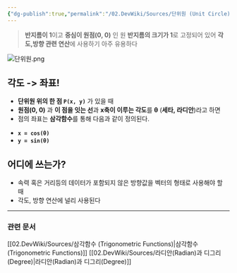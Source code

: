 ```yaml
---
{"dg-publish":true,"permalink":"/02.DevWiki/Sources/단위원 (Unit Circle)/","noteIcon":""}
---
```


> **반지름이 1**이고 **중심이 원점(0, 0)** 인 원
> **반지름의 크기가 1**로 고정되어 있어 **각도,방향 관련 연산**에 사용하기 아주 유용하다

![단위원.png](/img/user/02.DevWiki/Sources/Files/%EB%8B%A8%EC%9C%84%EC%9B%90.png)
## 각도 -> 좌표!

* **단위원 위의 한 점 `P(x, y)`** 가 있을 때
* **원점(0, 0)** 과 **이 점을 잇는 선**과 **x축이 이루는 각도**를 **θ** (**세타, 라디안**)라고 하면
* 점의 좌표는 **삼각함수**를 통해 다음과 같이 정의된다.

-   **`x = cos(θ)`**
-   **`y = sin(θ)`**

## 어디에 쓰는가?

* 속력 혹은 거리등의 데이터가 포함되지 않은 방향값을 벡터의 형태로 사용해야 할 때
* 각도, 방향 연산에 널리 사용된다

---
### 관련 문서
[[02.DevWiki/Sources/삼각함수 (Trigonometric Functions)\|삼각함수 (Trigonometric Functions)]]
[[02.DevWiki/Sources/라디안(Radian)과 디그리(Degree)\|라디안(Radian)과 디그리(Degree)]]
